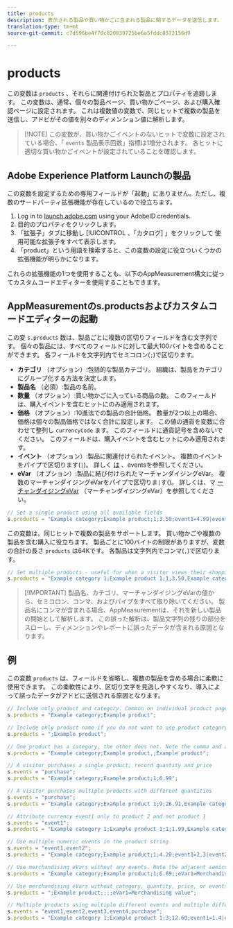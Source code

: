 ```yaml
---
title: products
description: 表示される製品や買い物かごに含まれる製品に関するデータを送信します。
translation-type: tm+mt
source-git-commit: c7d596be4f70c820039725be6a5fddc8572156d9

---
```



# products

この変数は `products` 、それらに関連付けられた製品とプロパティを追跡します。 この変数は、通常、個々の製品ページ、買い物かごページ、および購入確認ページに設定されます。 これは複数値の変数で、同じヒットで複数の製品を送信し、アドビがその値を別々のディメンション値に解析します。

> [!NOTE] この変数が、買い物かごイベントのないヒットで変数に設定されている場合、「 `events` 製品表示回数」指標は1増分されます。 各ヒットに適切な買い物かごイベントが設定されていることを確認します。

## Adobe Experience Platform Launchの製品

この変数を設定するための専用フィールドが「起動」にありません。ただし、複数のサードパーティ拡張機能が存在しているので役立ちます。

1. Log in to [launch.adobe.com](https://launch.adobe.com) using your AdobeID credentials.
2. 目的のプロパティをクリックします。
3. 「拡張子」タブに移動し [!UICONTROL 、「カタログ] 」をクリックして  使用可能な拡張子をすべて表示します。
4. 「product」という用語を検索すると、この変数の設定に役立ついくつかの拡張機能が明らかになります。

これらの拡張機能の1つを使用することも、以下のAppMeasurement構文に従ってカスタムコードエディターを使用することもできます。

## AppMeasurementのs.productsおよびカスタムコードエディターの起動

この変 `s.products` 数は、製品ごとに複数の区切りフィールドを含む文字列です。 個々の製品には、すべてのフィールドに対して最大100バイトを含めることができます。 各フィールドを文字列内でセミコロン(`;`)で区切ります。

* **カテゴリ** （オプション）:包括的な製品カテゴリ。 組織は、製品をカテゴリにグループ化する方法を決定します。
* **製品名** （必須）:製品の名前。
* **数量** （オプション）:買い物かごに入っている商品の数。 このフィールドは、購入イベントを含むヒットにのみ適用されます。
* **価格** （オプション）:10進法での製品の合計価格。 数量が2つ以上の場合、価格は個々の製品価格ではなく合計に設定します。 この値の通貨を変数に合わせて整列し `currencyCode` ます。 このフィールドに通貨記号を含めないでください。 このフィールドは、購入イベントを含むヒットにのみ適用されます。
* **イベント** （オプション）:製品に関連付けられたイベント。 複数のイベントをパイプで区切ります(`|`)。 詳しく [は](events/events-overview.md) 、eventsを参照してください。
* **eVar** （オプション）:製品に結び付けられたマーチャンダイジングeVar。 複数のマーチャンダイジングeVarをパイプで区切りま`|`す()。 詳しくは、マ [ーチャンダイジングeVar](../../../components/c-variables/c-merch-variables/var-merchandising.md) （マーチャンダイジングeVar）を参照してください。

```js
// Set a single product using all available fields
s.products = "Example category;Example product;1;3.50;event1=4.99|event2=5.99;eVar1=Example merchandising value 1|eVar2=Example merchandising value 2";
```

この変数は、同じヒットで複数の製品をサポートします。 買い物かごや複数の製品を含む購入に役立ちます。 製品ごとに100バイトの制限がありますが、変数の合計の長さ `products` は64Kです。 各製品は文字列内でコンマ(`,`)で区切ります。

```js
// Set multiple products - useful for when a visitor views their shopping cart
s.products = "Example category 1;Example product 1;1;3.50,Example category 2;Example product 2,1,5.99";
```

> [!IMPORTANT] 製品名、カテゴリ、マーチャンダイジングeVarの値から、セミコロン、コンマ、およびパイプをすべて取り除いてください。 製品名にコンマが含まれる場合、AppMeasurementは、それを新しい製品の開始として解析します。 この誤った解析は、製品文字列の残りの部分をスローし、ディメンションやレポートに誤ったデータが含まれる原因となります。

## 例

この変数 `products` は、フィールドを省略し、複数の製品を含める場合に柔軟に使用できます。 この柔軟性により、区切り文字を見逃しやすくなり、導入によって誤ったデータがアドビに送信される原因となります。

```js
// Include only product and category. Common on individual product pages
s.products = "Example category;Example product";

// Include only product name if you do not want to use product category
s.products = ";Example product";

// One product has a category, the other does not. Note the comma and adjacent semicolon to omit category
s.products = "Example category;Example product,;Example product";

// A visitor purchases a single product; record quantity and price
s.events = "purchase";
s.products = "Example category;Example product;1;6.99";

// A visitor purchases multiple products with different quantities
s.events = "purchase";
s.products = "Example category;Example product 1;9;26.91,Example category;Example product 2;4;9.96";

// Attribute currency event1 only to product 2 and not product 1
s.events = "event1";
s.products = "Example category 1;Example product 1;1;1.99,Example category 2;Example product 2;1;2.69;event1=1.29";

// Use multiple numeric events in the product string
s.events = "event1,event2";
s.products = "Example category;Example product;1;4.20;event1=2.3|event2=5";

// Use merchandising eVars without any events. Note the adjacent semicolons to skip events
s.products = "Example category;Example product;1;6.69;;eVar1=Merchandising value";

// Use merchandising eVars without category, quantity, price, or events
s.products = ";Example product;;;;eVar1=Merchandising value";

// Multiple products using multiple different events and multiple different merchandising eVars
s.events = "event1,event2,event3,event4,purchase";
s.products = "Example category 1;Example product 1;3;12.60;event1=1.4|event2=9;eVar1=Merchandising value|eVar2=Another merchandising value,Example category 2;Example product 2;1;59.99;event3=6.99|event4=1;eVar3=Merchandising value 3|eVar4=Example value four";
```
